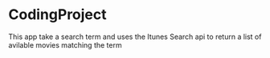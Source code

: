 # CodingProject

This app take a search term and uses the Itunes Search api to return a list of avilable movies matching the term
